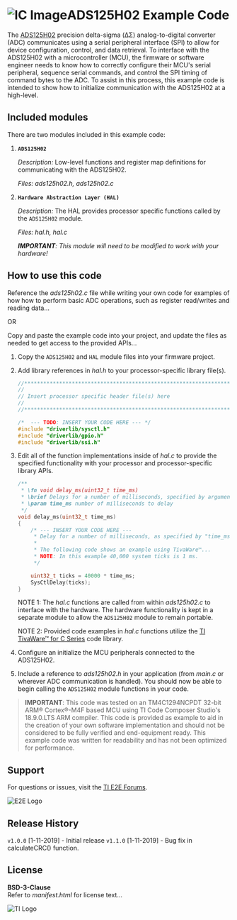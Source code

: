 ![IC Image](http://www.ti.com/graphics/folders/partimages/ADS125H02.jpg)ADS125H02 Example Code
=====================

The [ADS125H02](http://www.ti.com/product/ADS125H02) precision delta-sigma (ΔΣ) analog-to-digital converter (ADC) communicates using a serial peripheral interface (SPI) to allow for device configuration, control, and data retrieval. To interface with the ADS125H02 with a microcontroller (MCU), the firmware or software engineer needs to know how to correctly configure their MCU's serial peripheral, sequence serial commands, and control the SPI timing of command bytes to the ADC. To assist in this process, this example code is intended to show how to initialize communication with the ADS125H02 at a high-level.

Included modules
----------------

There are two modules included in this example code:

1.  **`ADS125H02`**

	*Description:* Low-level functions and register map definitions for communicating with the ADS125H02.
	
	*Files: ads125h02.h, ads125h02.c*

2.  **`Hardware Abstraction Layer (HAL)`**

	*Description:* The HAL provides processor specific functions called by the `ADS125H02` module.
	
	*Files: hal.h, hal.c*
	
	***IMPORTANT**: This module will need to be modified to work with your hardware!* 


How to use this code
--------------------

Reference the *ads125h02.c* file while writing your own code for examples of how how to perform basic ADC operations, such as register read/writes and reading data...

OR 

Copy and paste the example code into your project, and update the files as needed to get access to the provided APIs...

 1. Copy the `ADS125H02` and `HAL` module files into your firmware project.

 2. Add library references in *hal.h* to your processor-specific library file(s).
	```c
	//****************************************************************************
	//
	// Insert processor specific header file(s) here
	//
	//****************************************************************************"
	
	/*  --- TODO: INSERT YOUR CODE HERE --- */
	#include "driverlib/sysctl.h"
	#include "driverlib/gpio.h"
	#include "driverlib/ssi.h"
	```

 3. Edit all of the function implementations inside of *hal.c* to provide the specified functionality with your processor and processor-specific library APIs. 
	```c
	/**
	 * \fn void delay_ms(uint32_t time_ms)
	 * \brief Delays for a number of milliseconds, specified by argument
	 * \param time_ms number of milliseconds to delay
	 */
	void delay_ms(uint32_t time_ms)
	{
		/* --- INSERT YOUR CODE HERE ---
		 * Delay for a number of milliseconds, as specified by "time_ms".
		 *
		 * The following code shows an example using TivaWare™...
		 * NOTE: In this example 40,000 system ticks is 1 ms.
		 */

		uint32_t ticks = 40000 * time_ms;
		SysCtlDelay(ticks);
	}
	```
	NOTE 1: The *hal.c* functions are called from within *ads125h02.c* to interface with the hardware. The hardware functionality is kept in a separate module to allow the `ADS125H02` module to remain portable.
	
	NOTE 2: Provided code examples in *hal.c* functions utilize the [TI TivaWare™ for C Series](http://www.ti.com/tool/SW-TM4C) code library.
	
 4. Configure an initialize the MCU peripherals connected to the ADS125H02.
 
 5. Include a reference to *ads125h02.h* in your application (from *main.c* or wherever ADC communication is handled). You should now be able to begin calling the `ADS125H02` module functions in your code.

> **IMPORTANT**: This code was tested on an TM4C1294NCPDT 32-bit ARM® Cortex®-M4F based MCU using TI Code Composer Studio's 18.9.0.LTS ARM compiler. This code is provided as example to aid in the creation of your own software implementation and should not be considered to be fully verified and end-equipment ready. This example code was written for readability and has not been optimized for performance.

Support
-------

For questions or issues, visit the [TI E2E Forums](https://e2e.ti.com/).

![E2E Logo](http://e2e.ti.com/resized-image/__size/75x0/__key/CommunityServer-Wikis-Components-Files/00-00-00-01-27/2234.ti_2D00_e2e_2D00_Pos_2D00_no_2D00_text_2D00_150.jpg)

Release History
---------------

`v1.0.0` [1-11-2019] - Initial release
`v1.1.0` [1-11-2019] - Bug fix in calculateCRC() function.

License
-------

**BSD-3-Clause**\
Refer to *manifest.html* for license text...

![TI Logo](http://www.ti.com/assets/images/ic-logo.png)
